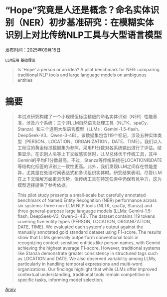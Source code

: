 # “Hope”究竟是人还是概念？命名实体识别（NER）初步基准研究：在模糊实体识别上对比传统NLP工具与大型语言模型

发布时间：2025年09月15日

`LLM应用` `基础理论`

> Is 'Hope' a person or an idea? A pilot benchmark for NER: comparing traditional NLP tools and large language models on ambiguous entities

# 摘要

> 本试点研究构建了一个小规模但标注精细的命名实体识别（NER）性能基准，涉及六个系统：三个非LLM自然语言处理工具（NLTK、spaCy、Stanza）和三个通用大型语言模型（LLMs：Gemini-1.5-flash、DeepSeek-V3、Qwen-3-4B）。该数据集包含119个标记，涉及五种实体类型（PERSON、LOCATION、ORGANIZATION、DATE、TIME）。我们以人工标注的黄金标准数据集为参照，采用F1分数对各系统输出进行了评估。结果显示，在识别人名等上下文敏感实体时，LLM总体优于传统工具，其中Gemini的平均F1分数最高。不过，Stanza等传统系统在LOCATION和DATE等结构化标签的识别上一致性更高。此外，我们发现LLM之间存在性能差异，尤其是在处理时间表达式和多词组织实体时。研究结果表明，尽管LLM在上下文理解方面更具优势，但传统工具在特定任务中仍保有竞争力，这为模型选择提供了参考依据。

> This pilot study presents a small-scale but carefully annotated benchmark of Named Entity Recognition (NER) performance across six systems: three non-LLM NLP tools (NLTK, spaCy, Stanza) and three general-purpose large language models (LLMs: Gemini-1.5-flash, DeepSeek-V3, Qwen-3-4B). The dataset contains 119 tokens covering five entity types (PERSON, LOCATION, ORGANIZATION, DATE, TIME). We evaluated each system's output against the manually annotated gold standard dataset using F1-score. The results show that LLMs generally outperform conventional tools in recognizing context-sensitive entities like person names, with Gemini achieving the highest average F1-score. However, traditional systems like Stanza demonstrate greater consistency in structured tags such as LOCATION and DATE. We also observed variability among LLMs, particularly in handling temporal expressions and multi-word organizations. Our findings highlight that while LLMs offer improved contextual understanding, traditional tools remain competitive in specific tasks, informing model selection.

[Arxiv](https://arxiv.org/abs/2509.12098)